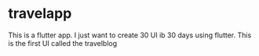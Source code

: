 # travelapp

This is a flutter app. I just want to create 30 UI ib 30 days using flutter. This is the first UI called the travelblog 
